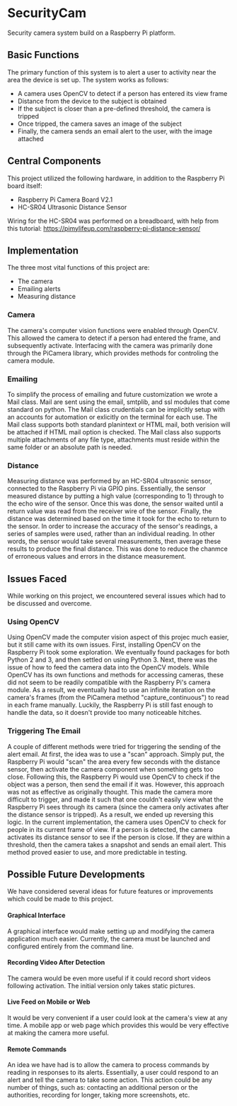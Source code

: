 # SecurityCam

Security camera system build on a Raspberry Pi platform.

## Basic Functions

The primary function of this system is to alert a user to activity near the area the device is set up.
The system works as follows:

- A camera uses OpenCV to detect if a person has entered its view frame
- Distance from the device to the subject is obtained
- If the subject is closer than a pre-defined threshold, the camera is tripped
- Once tripped, the camera saves an image of the subject
- Finally, the camera sends an email alert to the user, with the image attached

## Central Components

This project utilized the following hardware, in addition to the Raspberry Pi board itself:

- Raspberry Pi Camera Board V2.1
- HC-SR04 Ultrasonic Distance Sensor

Wiring for the HC-SR04 was performed on a breadboard, with help from this tutorial:
https://pimylifeup.com/raspberry-pi-distance-sensor/

## Implementation

The three most vital functions of this project are:

- The camera
- Emailing alerts
- Measuring distance

### Camera

The camera's computer vision functions were enabled through OpenCV. This allowed the camera to detect if a person had entered the frame, and subsequently activate. Interfacing with the camera was primarily done through the PiCamera library, which provides methods for controling the camera module.

### Emailing

To simplify the process of emailing and future customization we wrote a Mail class. Mail are sent using the email, smtplib, and ssl modules that come standard on python. The Mail class crudentials can be implicitly setup with an accounts for automation or exlicitly on the terminal for each use. The Mail class supports both standard planintext or HTML mail, both verision will be attached if HTML mail option is checked. The Mail class also supports multiple attachments of any file type, attachments must reside within the same folder or an absolute path is needed.

### Distance

Measuring distance was performed by an HC-SR04 ultrasonic sensor, connected to the Raspberry Pi via GPIO pins.
Essentially, the sensor measured distance by putting a high value (corresponding to 1) through to the echo wire of the sensor.
Once this was done, the sensor waited until a return value was read from the receiver wire of the sensor.
Finally, the distance was determined based on the time it took for the echo to return to the sensor.
In order to increase the accuracy of the sensor's readings, a series of samples were used, rather than an individual reading.
In other words, the sensor would take several measurements, then average these results to produce the final distance.
This was done to reduce the chanmce of erroneous values and errors in the distance measurement. 

## Issues Faced

While working on this project, we encountered several issues which had to be discussed and overcome.

###  Using OpenCV

Using OpenCV made the computer vision aspect of this projec much easier, but it still came with its own issues. First, installing OpenCV on the Raspberry Pi took some exploration. We eventually found packages for both Python 2 and 3, and then settled on using Python 3. Next, there was the issue of how to feed the camera data into the OpenCV models. While OpenCV has its own functions and methods for accessing cameras, these did not seem to be readily compatible with the Raspberry Pi's camera module. As a result, we eventually had to use an infinite iteration on the camera's frames (from the PiCamera method "capture_continuous") to read in each frame manually. Luckily, the Raspberry Pi is still fast enough to handle the data, so it doesn't provide too many noticeable hitches.

### Triggering The Email

A couple of different methods were tried for triggering the sending of the alert email. At first, the idea was to use a "scan" approach. Simply put, the Raspberry Pi would "scan" the area every few seconds with the distance sensor, then activate the camera component when something gets too close. Following this, the Raspberry Pi would use OpenCV to check if the object was a person, then send the email if it was. However, this approach was not as effective as originally thought. This made the camera more difficult to trigger, and made it such that one couldn't easily view what the Raspberry Pi sees through its camera (since the camera only activates after the distance sensor is tripped). As a result, we ended up reversing this logic. In the current implementation, the camera uses OpenCV to check for people in its current frame of view. If a person is detected, the camera activates its distance sensor to see if the person is close. If they are within a threshold, then the camera takes a snapshot and sends an email alert. This method proved easier to use, and more predictable in testing.

## Possible Future Developments

We have considered several ideas for future features or improvements which could be made to this project.

#### Graphical Interface

A graphical interface would make setting up and modifying the camera application much easier. Currently, the camera must be launched and configured entirely from the command line.

#### Recording Video After Detection

The camera would be even more useful if it could record short videos following activation. The initial version only takes static pictures.

#### Live Feed on Mobile or Web

It would be very convenient if a user could look at the camera's view at any time. A mobile app or web page which provides this would be very effective at making the camera more useful.

#### Remote Commands

An idea we have had is to allow the camera to process commands by reading in responses to its alerts. Essentially, a user could respond to an alert and tell the camera to take some action. This action could be any number of things, such as: contacting an additional person or the authorities, recording for longer, taking more screenshots, etc.
